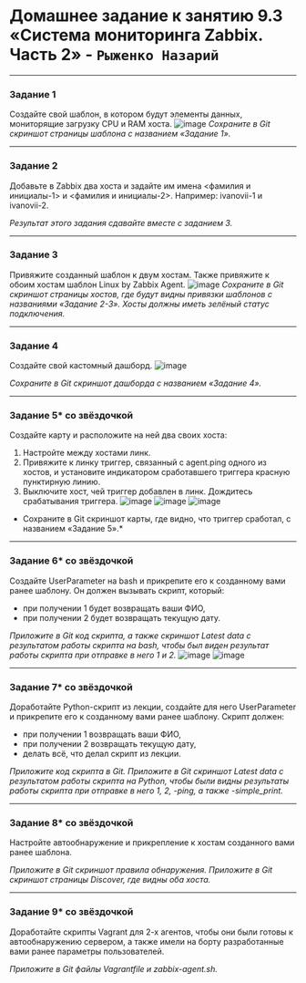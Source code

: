 # Домашнее задание к занятию 9.3 «Система мониторинга Zabbix. Часть 2» - `Рыженко Назарий`

 ---

### Задание 1

Создайте свой шаблон, в котором будут элементы данных, мониторящие загрузку CPU и RAM хоста.
![image](https://user-images.githubusercontent.com/106932460/213871427-7affc726-be05-4da2-be8a-7d5107f46567.png)
*Сохраните в Git скриншот страницы шаблона с названием «Задание 1».*

 ---

### Задание 2

Добавьте в Zabbix два хоста и задайте им имена <фамилия и инициалы-1> и <фамилия и инициалы-2>. Например: ivanovii-1 и ivanovii-2.

*Результат этого задания сдавайте вместе с заданием 3.*

 ---

### Задание 3

Привяжите созданный шаблон к двум хостам. Также привяжите к обоим хостам шаблон Linux by Zabbix Agent.
![image](https://user-images.githubusercontent.com/106932460/213871461-c5f248e2-9450-4767-9005-9766c34de047.png)
*Сохраните в Git скриншот страницы хостов, где будут видны привязки шаблонов с названиями «Задание 2-3». Хосты должны иметь зелёный статус подключения.*

 ---

### Задание 4

Создайте свой кастомный дашборд.
![image](https://user-images.githubusercontent.com/106932460/214048332-9b6dbf5d-1db7-42e9-9c53-0adc7dd66ba7.png)

*Сохраните в Git скриншот дашборда с названием «Задание 4».*

 ---

### Задание 5* со звёздочкой

Создайте карту и расположите на ней два своих хоста:
1. Настройте между хостами линк.
2. Привяжите к линку триггер, связанный с agent.ping одного из хостов, и установите индикатором сработавшего триггера красную пунктирную линию.
3. Выключите хост, чей триггер добавлен в линк. Дождитесь срабатывания триггера.
![image](https://user-images.githubusercontent.com/106932460/214050957-edebebe8-b82f-4e21-945a-7ae984254c93.png)
![image](https://user-images.githubusercontent.com/106932460/214051031-511f85bf-4537-47ab-b671-ed06ef7b5196.png)
![image](https://user-images.githubusercontent.com/106932460/214051210-6da3a81d-6f45-4f38-8b51-3fbcacd82960.png)

* Сохраните в Git скриншот карты, где видно, что триггер сработал, с названием «Задание 5».* 

 ---

### Задание 6* со звёздочкой

Создайте UserParameter на bash и прикрепите его к созданному вами ранее шаблону. Он должен вызывать скрипт, который:
- при получении 1 будет возвращать ваши ФИО,
- при получении 2 будет возвращать текущую дату.

*Приложите в Git код скрипта, а также скриншот Latest data с результатом работы скрипта на bash, чтобы был виден результат работы скрипта при отправке в него 1 и 2.*
![image](https://user-images.githubusercontent.com/106932460/214124139-9ff69111-47a7-45b6-bbe8-f4740c39a11e.png)
![image](https://user-images.githubusercontent.com/106932460/214130313-ab264d0f-5d20-4ba9-8c3e-7e4cc957f9b2.png)

 ---

### Задание 7* со звёздочкой

Доработайте Python-скрипт из лекции, создайте для него UserParameter и прикрепите его к созданному вами ранее шаблону. 
Скрипт должен:
- при получении 1 возвращать ваши ФИО,
- при получении 2 возвращать текущую дату,
- делать всё, что делал скрипт из лекции.

*Приложите код скрипта в Git. Приложите в Git скриншот Latest data с результатом работы скрипта на Python, чтобы были видны результаты работы скрипта при отправке в него 1, 2, -ping, а также -simple_print.*
 
 ---

### Задание 8* со звёздочкой

Настройте автообнаружение и прикрепление к хостам созданного вами ранее шаблона.

*Приложите в Git скриншот правила обнаружения. Приложите в Git скриншот страницы Discover, где видны оба хоста.*

 ---

### Задание 9* со звёздочкой

Доработайте скрипты Vagrant для 2-х агентов, чтобы они были готовы к автообнаружению сервером, а также имели на борту разработанные вами ранее параметры пользователей.

*Приложите в Git файлы Vagrantfile и zabbix-agent.sh.*
